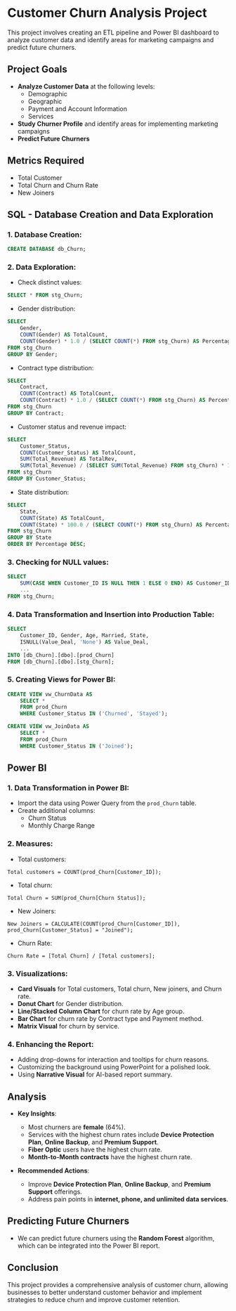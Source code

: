 
# Customer Churn Analysis Project

This project involves creating an ETL pipeline and Power BI dashboard to analyze customer data and identify areas for marketing campaigns and predict future churners.

## Project Goals
- **Analyze Customer Data** at the following levels:
  - Demographic
  - Geographic
  - Payment and Account Information
  - Services
- **Study Churner Profile** and identify areas for implementing marketing campaigns
- **Predict Future Churners**

## Metrics Required
- Total Customer
- Total Churn and Churn Rate
- New Joiners

## SQL - Database Creation and Data Exploration

### 1. Database Creation:
```sql
CREATE DATABASE db_Churn;
```

### 2. Data Exploration:

- Check distinct values:
```sql
SELECT * FROM stg_Churn;
```

- Gender distribution:
```sql
SELECT 
    Gender,
    COUNT(Gender) AS TotalCount,
    COUNT(Gender) * 1.0 / (SELECT COUNT(*) FROM stg_Churn) AS Percentage
FROM stg_Churn
GROUP BY Gender;
```

- Contract type distribution:
```sql
SELECT 
    Contract, 
    COUNT(Contract) AS TotalCount,
    COUNT(Contract) * 1.0 / (SELECT COUNT(*) FROM stg_Churn) AS Percentage
FROM stg_Churn
GROUP BY Contract;
```

- Customer status and revenue impact:
```sql
SELECT 
    Customer_Status,
    COUNT(Customer_Status) AS TotalCount, 
    SUM(Total_Revenue) AS TotalRev,
    SUM(Total_Revenue) / (SELECT SUM(Total_Revenue) FROM stg_Churn) * 100 AS RevPercentage
FROM stg_Churn
GROUP BY Customer_Status;
```

- State distribution:
```sql
SELECT 
    State, 
    COUNT(State) AS TotalCount,
    COUNT(State) * 100.0 / (SELECT COUNT(*) FROM stg_Churn) AS Percentage
FROM stg_Churn
GROUP BY State
ORDER BY Percentage DESC;
```

### 3. Checking for NULL values:
```sql
SELECT 
    SUM(CASE WHEN Customer_ID IS NULL THEN 1 ELSE 0 END) AS Customer_ID_Null_Count,
    ...
FROM stg_Churn;
```

### 4. Data Transformation and Insertion into Production Table:
```sql
SELECT 
    Customer_ID, Gender, Age, Married, State, 
    ISNULL(Value_Deal, 'None') AS Value_Deal, 
    ...
INTO [db_Churn].[dbo].[prod_Churn]
FROM [db_Churn].[dbo].[stg_Churn];
```

### 5. Creating Views for Power BI:
```sql
CREATE VIEW vw_ChurnData AS
    SELECT * 
    FROM prod_Churn 
    WHERE Customer_Status IN ('Churned', 'Stayed');
```

```sql
CREATE VIEW vw_JoinData AS
    SELECT * 
    FROM prod_Churn 
    WHERE Customer_Status IN ('Joined');
```

## Power BI

### 1. Data Transformation in Power BI:
- Import the data using Power Query from the `prod_Churn` table.
- Create additional columns: 
  - Churn Status
  - Monthly Charge Range

### 2. Measures:
- Total customers:
```DAX
Total customers = COUNT(prod_Churn[Customer_ID]);
```

- Total churn:
```DAX
Total Churn = SUM(prod_Churn[Churn Status]);
```

- New Joiners:
```DAX
New Joiners = CALCULATE(COUNT(prod_Churn[Customer_ID]), prod_Churn[Customer_Status] = "Joined");
```

- Churn Rate:
```DAX
Churn Rate = [Total Churn] / [Total customers];
```

### 3. Visualizations:
- **Card Visuals** for Total customers, Total churn, New joiners, and Churn rate.
- **Donut Chart** for Gender distribution.
- **Line/Stacked Column Chart** for churn rate by Age group.
- **Bar Chart** for churn rate by Contract type and Payment method.
- **Matrix Visual** for churn by service.

### 4. Enhancing the Report:
- Adding drop-downs for interaction and tooltips for churn reasons.
- Customizing the background using PowerPoint for a polished look.
- Using **Narrative Visual** for AI-based report summary.

## Analysis
- **Key Insights**:
  - Most churners are **female** (64%).
  - Services with the highest churn rates include **Device Protection Plan**, **Online Backup**, and **Premium Support**.
  - **Fiber Optic** users have the highest churn rate.
  - **Month-to-Month contracts** have the highest churn rate.

- **Recommended Actions**:
  - Improve **Device Protection Plan**, **Online Backup**, and **Premium Support** offerings.
  - Address pain points in **internet, phone, and unlimited data services**.

## Predicting Future Churners
- We can predict future churners using the **Random Forest** algorithm, which can be integrated into the Power BI report.

## Conclusion
This project provides a comprehensive analysis of customer churn, allowing businesses to better understand customer behavior and implement strategies to reduce churn and improve customer retention.

